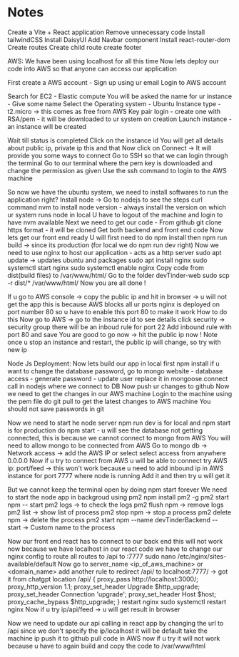 # Notes

Create a Vite + React application
Remove unnecessary code
Install tailwindCSS
Install DaisyUI
Add Navbar component
Install react-router-dom
Create routes
Create child route
create footer

AWS:
We have been using localhost for all this time
Now lets deploy our code into AWS so that anyone can access our application

First create a AWS account - Sign up using ur email
Login to AWS account

Search for EC2 - Elastic compute
You will be asked the name for ur instance - Give some name
Select the Operating system - Ubuntu
Instance type - t2.micro -> this comes as free from AWS
Key pair login - create one with RSA/pem - it will be downloaded to ur system on creation
Launch instance - an instance will be created

Wait till status is completed
Click on the instance id
You will get all details about public ip, private ip this and that
Now click on Connect -> It will provide you some ways to connect
Go to SSH so that we can login through the terminal
Go to our terminal where the pem key is downloaded and change the permission as given
Use the ssh command to login to the AWS machine

So now we have the ubuntu system, we need to install softwares to run the application right?
Install node -> Go to nodejs to see the steps
curl command
nvm to install node version - always install the version on which ur system runs node in local
U have to logout of the machine and login to have nvm available
Next we need to get our code - From github
git clone https format - it will be cloned
Get both backend and front end code
Now lets get our front end ready
U will first need to do npm install
then npm run build -> since its production (for local we do npm run dev right)
Now we need to use nginx to host our application - acts as a http server
sudo apt update -> updates ubuntu and packages
sudo apt install nginx
sudo systemctl start nginx
sudo systemctl enable nginx
Copy code from dist(build files) to /var/www/html/
Go to the folder devTinder-web
sudo scp -r dist/* /var/www/html/
Now you are all done !

If u go to AWS console -> copy the public ip and hit in browser -> u will not get the app
this is because AWS blocks all ur ports
nginx is deployed on port number 80
so u have to enable this port 80 to make it work
How to do this
Now go to AWS -> go to the instance id to see details
click security -> security group
there will be an inboud rule for port 22
Add inbound rule with port 80 and save
You are good to go now -> hit the public ip now !
Note once u stop an instance and restart, the public ip will change, so try with new ip

Node Js Deployment:
Now lets build our app in local first
npm install
if u want to change the database password, go to mongo website - database access - generate password - update user
replace it in mongoose.connect call in nodejs where we connect to DB
Now push ur changes to github
Now we need to get the changes in our AWS machine
Login to the machine using the pem file
do git pull to get the latest changes to AWS machine
You should not save passwords in git

Now we need to start he node server
npm run dev is for local and npm start is for production
do npm start - u will see the database not getting connected, this is because we cannot connect to mongo from AWS
You will need to allow mongo to be connected from AWS
Go to mongo db -> Network access -> add the AWS IP or select select access from anywhere 0.0.0.0
Now if u try to connect from AWS u will be able to connect
try AWS ip: port/feed -> this won't work because u need to add inbound ip in AWS instance for port 7777 where node is running
Add it and then try u will get it

But we cannot keep the terminal open by doing npm start forever
We need to start the node app in backgroud using pm2 
npm install pm2 -g
pm2 start npm -- start
pm2 logs -> to check the logs
pm2 flush npm -> remove logs
pm2 list -> show list of process
pm2 stop npm -> stop a process
pm2 delete npm -> delete the process
pm2 start npm --name devTinderBackend -- start -> Custom name to the process

Now our front end react has to connect to our back end
this will not work now because we have localhost in our react code
we have to change our nginx config to route all routes to /api to :7777
sudo nano /etc/nginx/sites-available/default
Now go to server_name <ip_of_aws_machine> or <domain_name>
add another rule to redirect /api/ to localhost:7777/ -> got it from chatgpt
location /api/ {
    proxy_pass http://localhost:3000/;
    proxy_http_version 1.1;
    proxy_set_header Upgrade $http_upgrade;
    proxy_set_header Connection 'upgrade';
    proxy_set_header Host $host;
    proxy_cache_bypass $http_upgrade;
}
restart nginx
sudo systemctl restart nginx
Now if u try ip/api/feed -> u will get result in browser

Now we need to update our api calling in react app by changing the url to /api
since we don't specify the ip/localhost it will be default take the machine ip
push it to github
pull code in AWS
now if u try it will not work because u have to again build and copy the code to /var/www/html